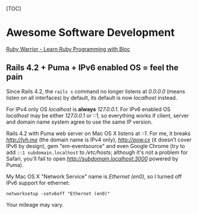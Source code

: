 [TOC]
# Awesome Software Development

[Ruby Warrior - Learn Ruby Programming with Bloc](https://www.bloc.io/ruby-warrior#/)

## Rails 4.2 + Puma + IPv6 enabled OS = feel the pain

Since Rails 4.2, the `rails s` command no longer listens at *0.0.0.0* (means listen on all interfaces) by default, its default is now *localhost* instead.

For IPv4 only OS *localhost* is **always** *127.0.0.1*. For IPv6 enabled OS *localhost* may be either *127.0.0.1* or *::1*, so everything works if client, server and domain name system agree to use the same IP version.

Rails 4.2 with Puma web server on Mac OS X listens at *::1*. For me, it breaks *http://lvh.me* (the domain name is IPv4 only), *http://pow.cx* (it doesn’t cover IPv6 by design), gem "em-eventsource" and even Google Chrome (try to add `::1 subdomain.localhost` to */etc/hosts*; although it's not a problem for Safari, you'll fail to open *http://subdomain.localhost:3000* powered by Puma).

My Mac OS X "Network Service" name is *Ethernet (en0)*, so I turned off IPv6 support for ethernet:
		
	networksetup -setv6off "Ethernet (en0)"

Your mileage may vary.

